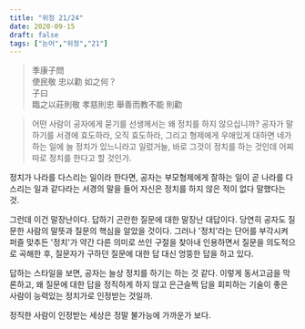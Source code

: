 ```yaml
---
title: "위정 21/24"
date: 2020-09-15
draft: false
tags: ["논어","위정","21"]
---
```


> 季康子問 </br>
> 使民敬 忠以勸 如之何？ </br>
> 子曰 </br>
> 臨之以莊則敬 孝慈則忠 舉善而教不能 則勸

> 어떤 사람이 공자에게 묻기를
> 선생께서는 왜 정치를 하지 않으십니까?
> 공자가 말하기를
> 서경에 효도하라, 오직 효도하라, 그리고 형제에게 우애있게 대하면
> 네가 하는 일에 늘 정치가 있느니라고 일렀거늘,
> 바로 그것이 정치를 하는 것인데 어찌 따로 정치를 한다고 할 것인가.

정치가 나라를 다스리는 일이라 한다면,
공자는 부모형제에게 잘하는 일이 곧
나라를 다스리는 일과 같다라는 서경의 말을 들어
자신은 정치를 하지 않은 적이 없다 말했다는 것.

그런데 이건 말장난이다. 답하기 곤란한 질문에 대한 말장난 대답이다.
당연히 공자도 질문한 사람의 말뜻과 질문의 핵심을 알았을 것이다.
그러나 '정치'라는 단어를 부각시켜
퍼즐 맞추든 '정치'가 약간 다른 의미로 쓰인 구절을 찾아내 인용하면서
질문을 의도적으로 곡해한 후,
질문자가 구하던 질문에 대한 답 대신 엉뚱한 답을 하고 있다.

답하는 스타일을 보면, 공자는 늘상 정치를 하기는 하는 것 같다.
이렇게 동서고금을 막론하고, 왜 질문에 대한 답을 정직하게 하지 않고
은근슬쩍 답을 회피하는 기술이 좋은 사람이 능력있는 정치가로 인정받는 것일까.

정직한 사람이 인정받는 세상은 정말 불가능에 가까운가 보다.
